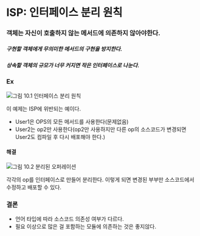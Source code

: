 # ISP: 인터페이스 분리 원칙



### 객체는 자신이 호출하지 않는 메서드에 의존하지 않아야한다.

##### 구현할 객체에게 무의미한 메서드의 구현을 방지한다.

##### 상속할 객체의 규모가 너무 커지면 작은 인터페이스로 나눈다.



### Ex

![그림 10.1 인터페이스 분리 원칙](https://uchanlee.dev/static/d04224ae81a5b9b85f371bba0709b1c1/3ddad/image-10.1.png)

이 예제는 ISP에 위반되는 예이다.

* User1은 OPS의 모든 메서드를 사용한다(문제없음)
* User2는 op2만 사용한다(op2만 사용하지만 다른 op의 소스코드가 변경되면 User2도 컴파일 후 다시 배포해야 한다.)

#### 해결

![그림 10.2 분리된 오퍼레이션](https://uchanlee.dev/static/d943bf2bf4a9daa8e6a22a613bfccd2c/0a47e/image-10.2.png)

각각의 op를 인터페이스로 만들어 분리한다. 이렇게 되면 변경된 부부만 소스코드에서 수정하고 배포할 수 있다.



### 결론

* 언어 타입에 따라 소스코드 의존성 여부가 다르다.
* 필요 이상으로 많은 걸 포함하는 모듈에 의존하는 것은 좋지않다.

